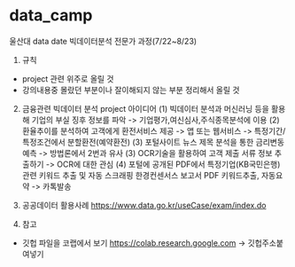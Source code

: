 # data_camp
울산대 data date 빅데이터분석 전문가 과정(7/22~8/23)
1. 규칙
- project 관련 위주로 올릴 것
- 강의내용중 몰랐던 부분이나 잘이해되지 않는 부분 정리해서 올릴 것

2. 금융관련 빅데이터 분석 project 아이디어
(1) 빅데이터 분석과 머신러닝 등을 활용해 기업의 부실 징후 정보를 파악 -> 기업평가,여신심사,주식종목분석에 이용
(2) 환율추이를 분석하여 고객에게 환전서비스 제공 -> 앱 또는 웹서비스 -> 특정기간/특정조건에서 분할환전(예약환전)
(3) 포털사이트 뉴스 제목 분석을 통한 금리변동 예측 -> 방법론에서 2번과 유사
(3) OCR기술을 활용하여 고객 제출 서류 정보 추출하기 -> OCR에 대한 관심
(4) 포털에 공개된 PDF에서 특정기업(KB국민은행) 관련 키워드 추출 및 자동 스크래핑
    한경컨센서스 보고서 PDF 키워드추출, 자동요약 -> 카톡발송

3. 공공데이터 활용사례
https://www.data.go.kr/useCase/exam/index.do

4. 참고
 - 깃헙 파일을 코랩에서 보기
   https://colab.research.google.com -> 깃헙주소붙여넣기
